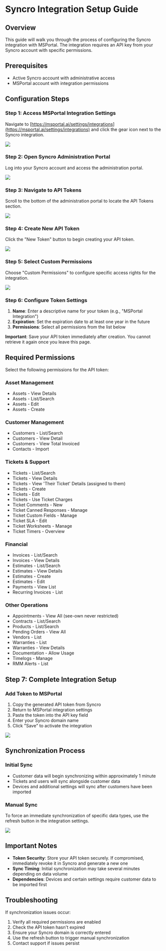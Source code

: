 # Syncro Integration Setup Guide

## Overview
This guide will walk you through the process of configuring the Syncro integration with MSPortal. The integration requires an API key from your Syncro account with specific permissions.

## Prerequisites
- Active Syncro account with administrative access
- MSPortal account with integration permissions

## Configuration Steps

### Step 1: Access MSPortal Integration Settings
Navigate to [https://msportal.ai/settings/integrations](https://msportal.ai/settings/integrations) and click the gear icon next to the Syncro integration.

![](https://colony-recorder.s3.amazonaws.com/files/2025-09-19/58747858-5f04-43b9-b089-b3c43493b9bb/stack_animation.webp)

### Step 2: Open Syncro Administration Portal
Log into your Syncro account and access the administration portal.

![](https://colony-recorder.s3.amazonaws.com/files/2025-09-19/400e0b26-00dd-40b0-ae93-773209c67eb9/stack_animation.webp)

### Step 3: Navigate to API Tokens
Scroll to the bottom of the administration portal to locate the API Tokens section.

![](https://ajeuwbhvhr.cloudimg.io/https://colony-recorder.s3.amazonaws.com/files/2025-09-19/c71de32a-d02e-4e4e-8d2d-ab8da9050ace/ascreenshot.jpeg?tl_px=0,227&br_px=1719,1189&force_format=jpeg&q=100&width=1120.0&wat=1&wat_opacity=0.7&wat_gravity=northwest&wat_url=https://colony-recorder.s3.us-west-1.amazonaws.com/images/watermarks/FB923C_standard.png&wat_pad=102,437)

### Step 4: Create New API Token
Click the "New Token" button to begin creating your API token.

![](https://ajeuwbhvhr.cloudimg.io/https://colony-recorder.s3.amazonaws.com/files/2025-09-19/ff07341b-183f-445f-9f8b-7288a063cec3/ascreenshot.jpeg?tl_px=187,0&br_px=1906,961&force_format=jpeg&q=100&width=1120.0&wat=1&wat_opacity=0.7&wat_gravity=northwest&wat_url=https://colony-recorder.s3.us-west-1.amazonaws.com/images/watermarks/FB923C_standard.png&wat_pad=938,101)

### Step 5: Select Custom Permissions
Choose "Custom Permissions" to configure specific access rights for the integration.

![](https://ajeuwbhvhr.cloudimg.io/https://colony-recorder.s3.amazonaws.com/files/2025-09-19/321f7b41-dfe9-4f7f-bddc-e447b979df4f/ascreenshot.jpeg?tl_px=0,0&br_px=1719,961&force_format=jpeg&q=100&width=1120.0&wat=1&wat_opacity=0.7&wat_gravity=northwest&wat_url=https://colony-recorder.s3.us-west-1.amazonaws.com/images/watermarks/FB923C_standard.png&wat_pad=254,247)

### Step 6: Configure Token Settings
1. **Name**: Enter a descriptive name for your token (e.g., "MSPortal Integration")
2. **Expiration**: Set the expiration date to at least one year in the future
3. **Permissions**: Select all permissions from the list below

**Important**: Save your API token immediately after creation. You cannot retrieve it again once you leave this page.

## Required Permissions

Select the following permissions for the API token:

### Asset Management
- Assets - View Details
- Assets - List/Search
- Assets - Edit
- Assets - Create

### Customer Management
- Customers - List/Search
- Customers - View Detail
- Customers - View Total Invoiced
- Contacts - Import

### Tickets & Support
- Tickets - List/Search
- Tickets - View Details
- Tickets - View 'Their Ticket' Details (assigned to them)
- Tickets - Create
- Tickets - Edit
- Tickets - Use Ticket Charges
- Ticket Comments - New
- Ticket Canned Responses - Manage
- Ticket Custom Fields - Manage
- Ticket SLA - Edit
- Ticket Worksheets - Manage
- Ticket Timers - Overview

### Financial
- Invoices - List/Search
- Invoices - View Details
- Estimates - List/Search
- Estimates - View Details
- Estimates - Create
- Estimates - Edit
- Payments - View List
- Recurring Invoices - List

### Other Operations
- Appointments - View All (see-own never restricted)
- Contracts - List/Search
- Products - List/Search
- Pending Orders - View All
- Vendors - List
- Warranties - List
- Warranties - View Details
- Documentation - Allow Usage
- Timelogs - Manage
- RMM Alerts - List

## Step 7: Complete Integration Setup

### Add Token to MSPortal
1. Copy the generated API token from Syncro
2. Return to MSPortal integration settings
3. Paste the token into the API key field
4. Enter your Syncro domain name
5. Click "Save" to activate the integration

![](https://colony-recorder.s3.amazonaws.com/files/2025-09-19/76c9550b-d460-4f68-aca1-cca0783bbd92/stack_animation.webp)

## Synchronization Process

### Initial Sync
- Customer data will begin synchronizing within approximately 1 minute
- Tickets and users will sync alongside customer data
- Devices and additional settings will sync after customers have been imported

### Manual Sync
To force an immediate synchronization of specific data types, use the refresh button in the integration settings.

![](https://ajeuwbhvhr.cloudimg.io/https://colony-recorder.s3.amazonaws.com/files/2025-09-19/981ea464-c9ac-452b-ae90-f2d3c52397c4/ascreenshot.jpeg?tl_px=530,72&br_px=1907,841&force_format=jpeg&q=100&width=1120.0&wat=1&wat_opacity=0.7&wat_gravity=northwest&wat_url=https://colony-recorder.s3.us-west-1.amazonaws.com/images/watermarks/FB923C_standard.png&wat_pad=735,277)

## Important Notes

- **Token Security**: Store your API token securely. If compromised, immediately revoke it in Syncro and generate a new one
- **Sync Timing**: Initial synchronization may take several minutes depending on data volume
- **Dependencies**: Devices and certain settings require customer data to be imported first

## Troubleshooting

If synchronization issues occur:
1. Verify all required permissions are enabled
2. Check the API token hasn't expired
3. Ensure your Syncro domain is correctly entered
4. Use the refresh button to trigger manual synchronization
5. Contact support if issues persist


